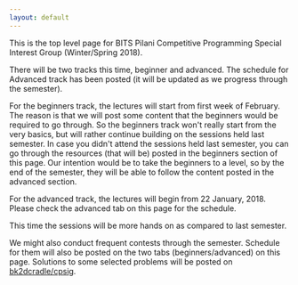 ```yaml
---
layout: default
---
```


<!-- img class="profile-picture" src="sherlock.jpg" -->

This is the top level page for BITS Pilani Competitive Programming Special
Interest Group (Winter/Spring 2018).

There will be two tracks this time, beginner and advanced. The schedule
for Advanced track has been posted (it will be updated as we progress through
the semester).

For the beginners track, the lectures will start from first week of February.
The reason is that we will post some content that the beginners would be required to
go through. So the beginners track won't really start from the very basics, but will
rather continue building on the sessions held last semester. In case you didn't attend
the sessions held last semester, you can go through the resources (that will be) posted
in the beginners section of this page. Our intention would be to take the beginners
to a level, so by the end of the semester, they will be able to follow the content
posted in the advanced section.

For the advanced track, the lectures will begin from 22 January, 2018. Please
check the advanced tab on this page for the schedule.

This time the sessions will be more hands on as compared to last semester.

We might also conduct frequent contests through the semester. Schedule for them will also
be posted on the two tabs (beginners/advanced) on this page. Solutions to some selected
problems will be posted on [bk2dcradle/cpsig](https://github.com/bk2dcradle/cpsig).

